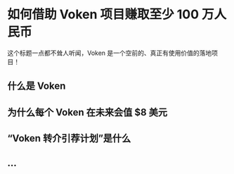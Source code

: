 # 如何借助 Voken 项目赚取至少 100 万人民币

这个标题一点都不耸人听闻，Voken 是一个空前的、真正有使用价值的落地项目！

## 什么是 Voken

## 为什么每个 Voken 在未来会值 $8 美元

## “Voken 转介引荐计划”是什么

## ...

